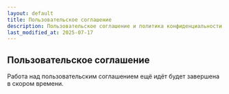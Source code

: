 ```yaml
---
layout: default
title: Пользовательское соглашение
description: Пользовательское соглашение и политика конфиденциальности.
last_modified_at: 2025-07-17
---
```


## Пользовательское соглашение

Работа над пользовательским соглашением ещё идёт будет завершена в скором времени.